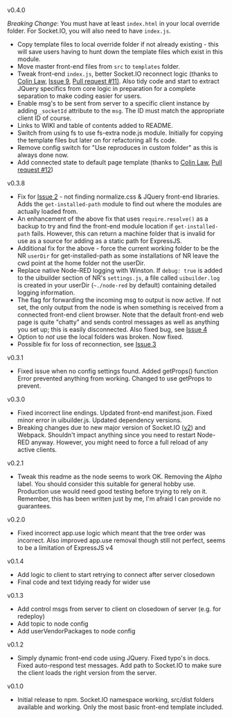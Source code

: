 v0.4.0

*Breaking Change*: You must have at least `index.html` in your local override folder. For Socket.IO, you will also need to have `index.js`.

- Copy template files to local override folder if not already existing - this will
  save users having to hunt down the template files which exist in this module.
- Move master front-end files from `src` to `templates` folder.
- Tweak front-end `index.js`, better Socket.IO reconnect logic
  (thanks to [Colin Law](https://github.com/colinl), [Issue 9](https://github.com/TotallyInformation/node-red-contrib-uibuilder/issues/9), [Pull request #11)](https://github.com/TotallyInformation/node-red-contrib-uibuilder/pull/11).
  Also tidy code and start to extract JQuery specifics from core logic in preparation for a complete separation to make coding easier for users.
- Enable msg's to be sent from server to a specific client instance by adding `_socketId`
  attribute to the `msg`. The ID must match the appropriate client ID of course.
- Links to WIKI and table of contents added to README.
- Switch from using fs to use fs-extra node.js module. Initially for copying the template files but later on for refactoring all fs code.
- Remove config switch for "Use reproduces in custom folder" as this is always done now.
- Add connected state to default page template
  (thanks to [Colin Law](https://github.com/colinl), [Pull request #12](https://github.com/TotallyInformation/node-red-contrib-uibuilder/pull/12))

v0.3.8

- Fix for [Issue 2](https://github.com/TotallyInformation/node-red-contrib-uibuilder/issues/2) - not finding normalize.css & JQuery front-end libraries.
  Adds the `get-installed-path` module to find out where the modules are actually loaded from.
- An enhancement of the above fix that uses `require.resolve()` as a backup to try and find the front-end module location if `get-installed-path` fails.
  However, this can return a machine folder that is invalid for use as a source for adding as a static path for ExpressJS.
- Additional fix for the above - force the current working folder to be the NR `userDir` for get-installed-path as some installations of NR leave
  the cwd point at the home folder not the userDir.
- Replace native Node-RED logging with Winston. If `debug: true` is added to the uibuilder section of NR's `settings.js`, a file called `uibuilder.log`
  is created in your userDir (`~./node-red` by default) containing detailed logging information.
- The flag for forwarding the incoming msg to output is now active. If not set, the only output from the node is when something is received from a
  connected front-end client browser. Note that the default front-end web page is quite "chatty" and sends control messages as well as anything you
  set up; this is easily disconnected. Also fixed bug, see [Issue 4](https://github.com/TotallyInformation/node-red-contrib-uibuilder/issues/5)
- Option to *not* use the local folders was broken. Now fixed.
- Possible fix for loss of reconnection, see [Issue 3](https://github.com/TotallyInformation/node-red-contrib-uibuilder/issues/3)

v0.3.1

- Fixed issue when no config settings found. Added getProps() function
  Error prevented anything from working. Changed to use getProps to prevent.

v0.3.0

- Fixed incorrect line endings. Updated front-end manifest.json. Fixed minor error in uibuilder.js. Updated dependency versions.
- Breaking changes due to new major version of Socket.IO ([v2](https://socket.io/blog/socket-io-2-0-0/)) and Webpack. Shouldn't impact anything since you need to restart Node-RED anyway.
  However, you might need to force a full reload of any active clients.

v0.2.1

- Tweak this readme as the node seems to work OK. Removing the _Alpha_ label.
  You should consider this suitable for general hobby use. Production use would need good testing before trying to rely on it.
  Remember, this has been written just by me, I'm afraid I can provide no guarantees.

v0.2.0

- Fixed incorrect app.use logic which meant that the tree order was incorrect. Also improved app.use removal though still not perfect, seems to be a limitation of ExpressJS v4

v0.1.4

- Add logic to client to start retrying to connect after server closedown
- Final code and text tidying ready for wider use

v0.1.3

- Add control msgs from server to client on closedown of server (e.g. for redeploy)
- Add topic to node config
- Add userVendorPackages to node config

v0.1.2

- Simply dynamic front-end code using JQuery. Fixed typo's in docs. Fixed auto-respond test messages. Add path to Socket.IO to make sure the client loads the right version from the server.

v0.1.0

- Initial release to npm. Socket.IO namespace working, src/dist folders available and working. Only the most basic front-end template included.
